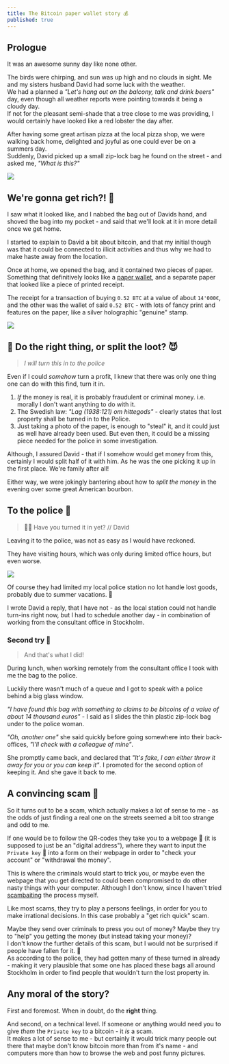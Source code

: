 ```yaml
---
title: The Bitcoin paper wallet story 💰
published: true
---
```


## Prologue

It was an awesome sunny day like none other.

The birds were chirping, and sun was up high and no clouds in sight.
Me and my sisters husband David had some luck with the weather.  
We had a planned a _"Let's hang out on the balcony, talk and drink beers"_ day, even though all weather reports were pointing towards it being a cloudy day.  
If not for the pleasant semi-shade that a tree close to me was providing, I would certainly have looked like a red lobster the day after.

After having some great artisan pizza at the local pizza shop, we were walking back home, delighted and joyful as one could ever be on a summers day.  
Suddenly, David picked up a small zip-lock bag he found on the street - and asked me, _"What is this?"_

![](./img/strange-bag.jpg)

## We're gonna get rich?! 🤑

I saw what it looked like, and I nabbed the bag out of Davids hand, and shoved the bag into my pocket - and said that we'll look at it in more detail once we get home.

I started to explain to David a bit about bitcoin, and that my initial though was that it could be connected to illicit activities and thus why we had to make haste away from the location.

Once at home, we opened the bag, and it contained two pieces of paper. Something that definitively looks like a [paper wallet](https://paperwallet.bitcoin.com/), and a separate paper that looked like a piece of printed receipt.

The receipt for a transaction of buying `0.52 BTC` at a value of about `14'000€`, and the other was the wallet of said `0.52 BTC` - with lots of fancy print and features on the paper, like a silver holographic "genuine" stamp.

![](./img/paper-wallet.jpg)

## 👼 Do the right thing, or split the loot? 😈

> _I will turn this in to the police_

Even if I could _somehow_ turn a profit, I knew that there was only one thing one can do with this find, turn it in.

1. _If_ the money is real, it is probably fraudulent or criminal money. i.e. morally I don't want anything to do with it.
2. The Swedish law: _"Lag (1938:121) om hittegods"_ - clearly states that lost property shall be turned in to the Police.
3. Just taking a photo of the paper, is enough to "steal" it, and it could just as well have already been used. But even then, it could be a missing piece needed for the police in some investigation.

Although, I assured David - that if I somehow would get money from this, certainly I would split half of it with him. As he was the one picking it up in the first place. We're family after all!

Either way, we were jokingly bantering about how to _split the money_ in the evening over some great American bourbon.

## To the police 👮

> 📱📨 Have you turned it in yet? // David

Leaving it to the police, was not as easy as I would have reckoned.

They have visiting hours, which was only during limited office hours, but even worse.

![](./img/police-time.jpg)

Of course they had limited my local police station no lot handle lost goods, probably due to summer vacations. 🌴

I wrote David a reply, that I have not - as the local station could not handle turn-ins right now, but I had to schedule another day - in combination of working from the consultant office in Stockholm.

### Second try 👮

> And that's what I did!

During lunch, when working remotely from the consultant office I took with me the bag to the police. 

Luckily there wasn't much of a queue and I got to speak with a police behind a big glass window. 

_"I have found this bag with something to claims to be bitcoins of a value of about 14 thousand euros"_ - I said as I slides the thin plastic zip-lock bag under to the police woman.

_"Oh, another one"_ she said quickly before going somewhere into their back-offices, _"I'll check with a colleague of mine"_.

She promptly came back, and declared that _"It's fake, I can either throw it away for you or you can keep it"_. I promoted for the second option of keeping it. And she gave it back to me.

## A convincing scam 🙂

So it turns out to be a scam, which actually makes a lot of sense to me - as the odds of just finding a real one on the streets seemed a bit too strange and odd to me.

If one would be to follow the QR-codes they take you to a webpage 🚩 (it is supposed to just be an "digital address"), where they want to input the `Private key` 🚩 into a form on their webpage in order to "check your account" or "withdrawal the money". 

This is where the criminals would start to trick you, or maybe even the webpage that you get directed to could been compromised to do other nasty things with your computer. Although I don't know, since I haven't tried [scambaiting](https://en.wikipedia.org/wiki/Scam_baiting) the process myself.

Like most scams, they try to play a persons feelings, in order for you to make irrational decisions. In this case probably a "get rich quick" scam.

Maybe they send over criminals to press you out of money? Maybe they try to "help" you getting the money (but instead taking your money)?   
I don't know the further details of this scam, but I would not be surprised if people have fallen for it. 🙁   
As according to the police, they had gotten many of these turned in already - making it very plausible that some one has placed these bags all around Stockholm in order to find people that wouldn't turn the lost property in.

## Any moral of the story?

First and foremost. When in doubt, do the **right** thing.

And second, on a technical level. If someone or anything would need you to give _them_ the `Private key` to a bitcoin - it _is_ a scam.  
It makes a lot of sense to me - but certainly it would trick many people out there that maybe don't know bitcoin more than from it's name - and computers more than how to browse the web and post funny pictures.

